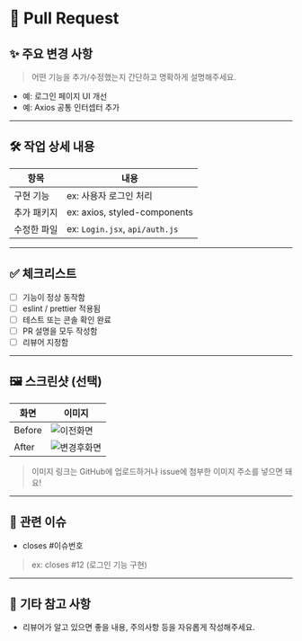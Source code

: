 # 📌 Pull Request

## ✨ 주요 변경 사항
> 어떤 기능을 추가/수정했는지 간단하고 명확하게 설명해주세요.

- 예: 로그인 페이지 UI 개선
- 예: Axios 공통 인터셉터 추가

---

## 🛠 작업 상세 내용
| 항목 | 내용 |
|------|------|
| 구현 기능 | ex: 사용자 로그인 처리 |
| 추가 패키지 | ex: axios, styled-components |
| 수정한 파일 | ex: `Login.jsx`, `api/auth.js` |

---

## ✅ 체크리스트
- [ ] 기능이 정상 동작함
- [ ] eslint / prettier 적용됨
- [ ] 테스트 또는 콘솔 확인 완료
- [ ] PR 설명을 모두 작성함
- [ ] 리뷰어 지정함

---

## 🖼️ 스크린샷 (선택)

| 화면 | 이미지 |
|------|--------|
| Before | ![이전화면](https://via.placeholder.com/300x150?text=Before) |
| After  | ![변경후화면](https://via.placeholder.com/300x150?text=After) |

> 이미지 링크는 GitHub에 업로드하거나 issue에 첨부한 이미지 주소를 넣으면 돼요!

---

## 🔗 관련 이슈
- closes #이슈번호
> ex: closes #12 (로그인 기능 구현)

---

## 💬 기타 참고 사항
- 리뷰어가 알고 있으면 좋을 내용, 주의사항 등을 자유롭게 작성해주세요.
